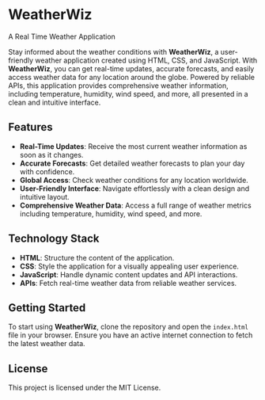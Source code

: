 # WeatherWiz
A Real Time Weather Application

Stay informed about the weather conditions with **WeatherWiz**, a user-friendly weather application created using HTML, CSS, and JavaScript. With **WeatherWiz**, you can get real-time updates, accurate forecasts, and easily access weather data for any location around the globe. Powered by reliable APIs, this application provides comprehensive weather information, including temperature, humidity, wind speed, and more, all presented in a clean and intuitive interface.

## Features

- **Real-Time Updates**: Receive the most current weather information as soon as it changes.
- **Accurate Forecasts**: Get detailed weather forecasts to plan your day with confidence.
- **Global Access**: Check weather conditions for any location worldwide.
- **User-Friendly Interface**: Navigate effortlessly with a clean design and intuitive layout.
- **Comprehensive Weather Data**: Access a full range of weather metrics including temperature, humidity, wind speed, and more.

## Technology Stack

- **HTML**: Structure the content of the application.
- **CSS**: Style the application for a visually appealing user experience.
- **JavaScript**: Handle dynamic content updates and API interactions.
- **APIs**: Fetch real-time weather data from reliable weather services.

## Getting Started

To start using **WeatherWiz**, clone the repository and open the `index.html` file in your browser. Ensure you have an active internet connection to fetch the latest weather data.

## License

This project is licensed under the MIT License.

